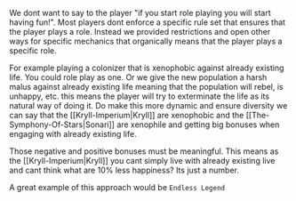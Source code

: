 We dont want to say to the player "if you start role playing you will start having fun!". Most players dont enforce a specific rule set that ensures that the player plays a role. Instead we provided restrictions and open other ways for specific mechanics that organically means that the player plays a specific role. 

For example playing a colonizer that is xenophobic against already existing life. You could role play as one. Or we give the new population a harsh malus against already existing life meaning that the population will rebel, is unhappy, etc. this means the player will try to exterminate the life as its natural way of doing it. Do make this more dynamic and ensure diversity we can say that the [[Kryll-Imperium|Kryll]]
are xenophobic and the [[The-Symphony-Of-Stars|Sonari]] are xenophile and getting big bonuses when engaging with already existing life. 

Those negative and positive bonuses must be meaningful. This means as the [[Kryll-Imperium|Kryll]] you cant simply live with already existing live and cant think what are 10% less happiness? Its just a number. 

A great example of this approach would be `Endless Legend`